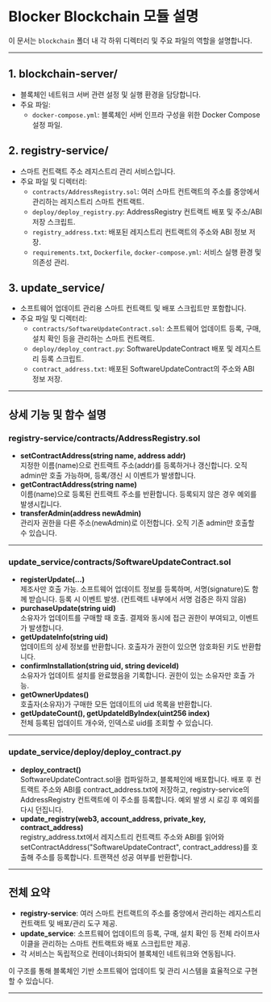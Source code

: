 # Blocker Blockchain 모듈 설명

이 문서는 `blockchain` 폴더 내 각 하위 디렉터리 및 주요 파일의 역할을 설명합니다.

---

## 1. blockchain-server/
- 블록체인 네트워크 서버 관련 설정 및 실행 환경을 담당합니다.
- 주요 파일:
  - `docker-compose.yml`: 블록체인 서버 인프라 구성을 위한 Docker Compose 설정 파일.

## 2. registry-service/
- 스마트 컨트랙트 주소 레지스트리 관리 서비스입니다.
- 주요 파일 및 디렉터리:
  - `contracts/AddressRegistry.sol`: 여러 스마트 컨트랙트의 주소를 중앙에서 관리하는 레지스트리 스마트 컨트랙트.
  - `deploy/deploy_registry.py`: AddressRegistry 컨트랙트 배포 및 주소/ABI 저장 스크립트.
  - `registry_address.txt`: 배포된 레지스트리 컨트랙트의 주소와 ABI 정보 저장.
  - `requirements.txt`, `Dockerfile`, `docker-compose.yml`: 서비스 실행 환경 및 의존성 관리.

## 3. update_service/
- 소프트웨어 업데이트 관리용 스마트 컨트랙트 및 배포 스크립트만 포함합니다.
- 주요 파일 및 디렉터리:
  - `contracts/SoftwareUpdateContract.sol`: 소프트웨어 업데이트 등록, 구매, 설치 확인 등을 관리하는 스마트 컨트랙트.
  - `deploy/deploy_contract.py`: SoftwareUpdateContract 배포 및 레지스트리 등록 스크립트.
  - `contract_address.txt`: 배포된 SoftwareUpdateContract의 주소와 ABI 정보 저장.

---

## 상세 기능 및 함수 설명

### registry-service/contracts/AddressRegistry.sol
- **setContractAddress(string name, address addr)**  
  지정한 이름(name)으로 컨트랙트 주소(addr)를 등록하거나 갱신합니다. 오직 admin만 호출 가능하며, 등록/갱신 시 이벤트가 발생합니다.
- **getContractAddress(string name)**  
  이름(name)으로 등록된 컨트랙트 주소를 반환합니다. 등록되지 않은 경우 예외를 발생시킵니다.
- **transferAdmin(address newAdmin)**  
  관리자 권한을 다른 주소(newAdmin)로 이전합니다. 오직 기존 admin만 호출할 수 있습니다.

---

### update_service/contracts/SoftwareUpdateContract.sol
- **registerUpdate(...)**  
  제조사만 호출 가능. 소프트웨어 업데이트 정보를 등록하며, 서명(signature)도 함께 받습니다. 등록 시 이벤트 발생. (컨트랙트 내부에서 서명 검증은 하지 않음)
- **purchaseUpdate(string uid)**  
  소유자가 업데이트를 구매할 때 호출. 결제와 동시에 접근 권한이 부여되고, 이벤트가 발생합니다.
- **getUpdateInfo(string uid)**  
  업데이트의 상세 정보를 반환합니다. 호출자가 권한이 있으면 암호화된 키도 반환합니다.
- **confirmInstallation(string uid, string deviceId)**  
  소유자가 업데이트 설치를 완료했음을 기록합니다. 권한이 있는 소유자만 호출 가능.
- **getOwnerUpdates()**  
  호출자(소유자)가 구매한 모든 업데이트의 uid 목록을 반환합니다.
- **getUpdateCount(), getUpdateIdByIndex(uint256 index)**  
  전체 등록된 업데이트 개수와, 인덱스로 uid를 조회할 수 있습니다.

---

### update_service/deploy/deploy_contract.py
- **deploy_contract()**  
  SoftwareUpdateContract.sol을 컴파일하고, 블록체인에 배포합니다. 배포 후 컨트랙트 주소와 ABI를 contract_address.txt에 저장하고, registry-service의 AddressRegistry 컨트랙트에 이 주소를 등록합니다. 예외 발생 시 로깅 후 예외를 다시 던집니다.
- **update_registry(web3, account_address, private_key, contract_address)**  
  registry_address.txt에서 레지스트리 컨트랙트 주소와 ABI를 읽어와 setContractAddress("SoftwareUpdateContract", contract_address)를 호출해 주소를 등록합니다. 트랜잭션 성공 여부를 반환합니다.

---

## 전체 요약
- **registry-service**: 여러 스마트 컨트랙트의 주소를 중앙에서 관리하는 레지스트리 컨트랙트 및 배포/관리 도구 제공.
- **update_service**: 소프트웨어 업데이트의 등록, 구매, 설치 확인 등 전체 라이프사이클을 관리하는 스마트 컨트랙트와 배포 스크립트만 제공.
- 각 서비스는 독립적으로 컨테이너화되어 블록체인 네트워크와 연동됩니다.

이 구조를 통해 블록체인 기반 소프트웨어 업데이트 및 관리 시스템을 효율적으로 구현할 수 있습니다.

---
